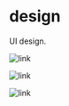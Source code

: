 # design
UI design.

![link](https://i.imgur.com/LHUUHQX.png)

![link](https://i.imgur.com/MHrvyis.png)

![link](https://i.imgur.com/tb6xEwp.png)
